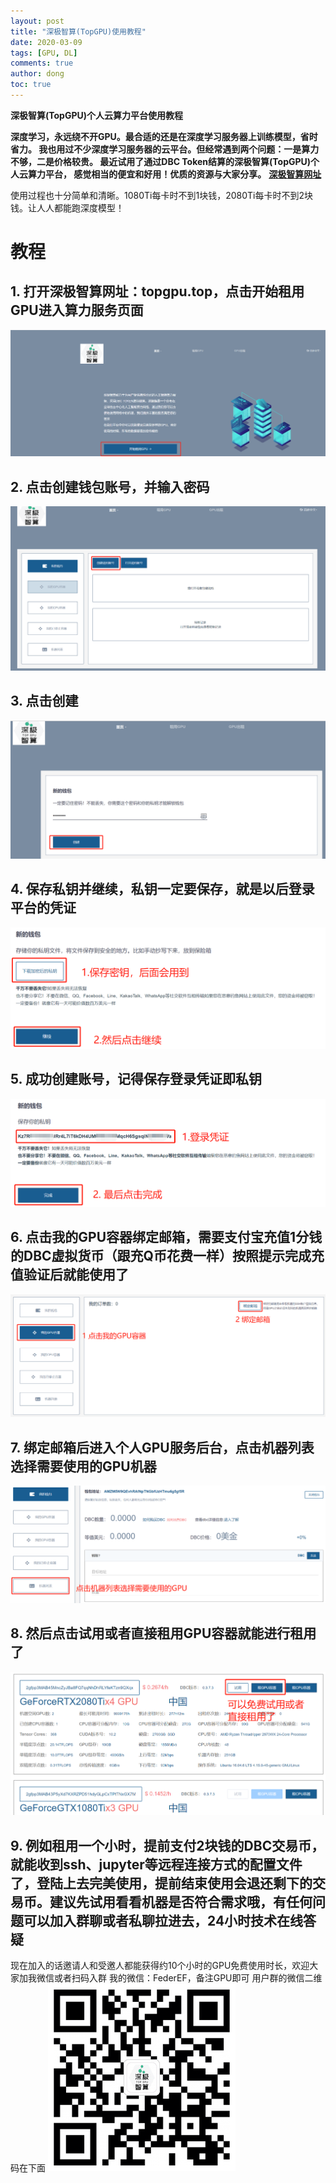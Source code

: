 ```yaml
---
layout: post
title: "深极智算(TopGPU)使用教程"
date: 2020-03-09
tags: [GPU, DL]
comments: true
author: dong
toc: true
---
```


<script type="text/javascript" async src="//cdn.mathjax.org/mathjax/latest/MathJax.js?config=TeX-MML-AM_CHTML">
</script>
<script type="text/x-mathjax-config">
  MathJax.Hub.Config({tex2jax: {inlineMath: [['$','$'], ['\\(','\\)']]}});
</script>

**深极智算(TopGPU)个人云算力平台使用教程**

**深度学习，永远绕不开GPU。最合适的还是在深度学习服务器上训练模型，省时省力。
我也用过不少深度学习服务器的云平台。但经常遇到两个问题：一是算力不够，二是价格较贵。
最近试用了通过DBC Token结算的深极智算(TopGPU)个人云算力平台，
感觉相当的便宜和好用！优质的资源与大家分享。**
[**深极智算网址**](https://www.topgpu.top)

<!-- more -->

使用过程也十分简单和清晰。1080Ti每卡时不到1块钱，2080Ti每卡时不到2块钱。让人人都能跑深度模型！
# 教程
## 1. 打开深极智算网址：topgpu.top，点击开始租用GPU进入算力服务页面
![topgpu1](https://github.com/cndota/cndota.github.io/raw/master/images/2020-03-09-TOPGPU/1.png)
## 2. 点击创建钱包账号，并输入密码
![topgpu2](https://github.com/cndota/cndota.github.io/raw/master/images/2020-03-09-TOPGPU/2.png)
## 3. 点击创建
![topgpu3](https://github.com/cndota/cndota.github.io/raw/master/images/2020-03-09-TOPGPU/3.png)
## 4. 保存私钥并继续，私钥一定要保存，就是以后登录平台的凭证
![topgpu4](https://github.com/cndota/cndota.github.io/raw/master/images/2020-03-09-TOPGPU/4.png)
## 5. 成功创建账号，记得保存登录凭证即私钥
![topgpu5](https://github.com/cndota/cndota.github.io/raw/master/images/2020-03-09-TOPGPU/5.png)
## 6. 点击我的GPU容器绑定邮箱，需要支付宝充值1分钱的DBC虚拟货币（跟充Q币花费一样）按照提示完成充值验证后就能使用了
![topgpu6](https://github.com/cndota/cndota.github.io/raw/master/images/2020-03-09-TOPGPU/6.png)
## 7. 绑定邮箱后进入个人GPU服务后台，点击机器列表选择需要使用的GPU机器
![topgpu7](https://github.com/cndota/cndota.github.io/raw/master/images/2020-03-09-TOPGPU/7.png)
## 8. 然后点击试用或者直接租用GPU容器就能进行租用了
![topgpu8](https://github.com/cndota/cndota.github.io/raw/master/images/2020-03-09-TOPGPU/8.png)
## 9. 例如租用一个小时，提前支付2块钱的DBC交易币，就能收到ssh、jupyter等远程连接方式的配置文件了，登陆上去完美使用，提前结束使用会退还剩下的交易币。建议先试用看看机器是否符合需求哦，有任何问题可以加入群聊或者私聊拉进去，24小时技术在线答疑
现在加入的话邀请人和受邀人都能获得约10个小时的GPU免费使用时长，欢迎大家加我微信或者扫码入群
我的微信：FederEF，备注GPU即可
用户群的微信二维码在下面
![topgpu9](https://github.com/cndota/cndota.github.io/raw/master/images/2020-03-09-TOPGPU/9.png)

